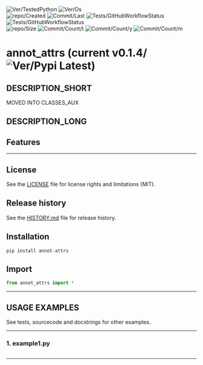 ![Ver/TestedPython](https://img.shields.io/pypi/pyversions/annot_attrs)
![Ver/Os](https://img.shields.io/badge/os_development-Windows-blue)  
![repo/Created](https://img.shields.io/github/created-at/centroid457/annot_attrs)
![Commit/Last](https://img.shields.io/github/last-commit/centroid457/annot_attrs)
![Tests/GitHubWorkflowStatus](https://github.com/centroid457/annot_attrs/actions/workflows/test_linux.yml/badge.svg)
![Tests/GitHubWorkflowStatus](https://github.com/centroid457/annot_attrs/actions/workflows/test_windows.yml/badge.svg)  
![repo/Size](https://img.shields.io/github/repo-size/centroid457/annot_attrs)
![Commit/Count/t](https://img.shields.io/github/commit-activity/t/centroid457/annot_attrs)
![Commit/Count/y](https://img.shields.io/github/commit-activity/y/centroid457/annot_attrs)
![Commit/Count/m](https://img.shields.io/github/commit-activity/m/centroid457/annot_attrs)

# annot_attrs (current v0.1.4/![Ver/Pypi Latest](https://img.shields.io/pypi/v/annot_attrs?label=pypi%20latest))

## DESCRIPTION_SHORT
MOVED INTO CLASSES_AUX

## DESCRIPTION_LONG



## Features


********************************************************************************
## License
See the [LICENSE](LICENSE) file for license rights and limitations (MIT).


## Release history
See the [HISTORY.md](HISTORY.md) file for release history.


## Installation
```commandline
pip install annot-attrs
```


## Import
```python
from annot_attrs import *
```


********************************************************************************
## USAGE EXAMPLES
See tests, sourcecode and docstrings for other examples.  

------------------------------
### 1. example1.py
```python

```

********************************************************************************
